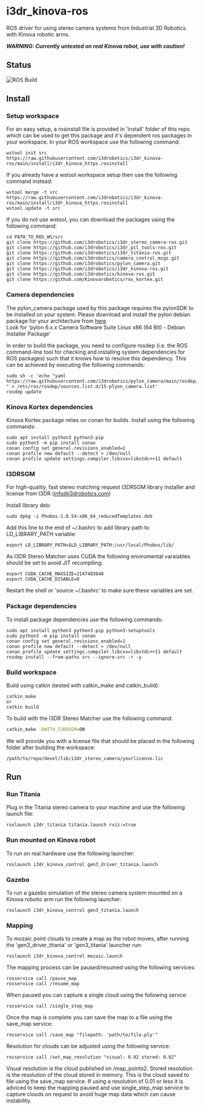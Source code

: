 # i3dr_kinova-ros
ROS driver for using stereo camera systems from Industrial 3D Robotics with Kinova robotic arms.  

***WARNING: Currently untested on real Kinova robot, use with caution!***

## Status
![ROS Build](https://github.com/i3drobotics/i3dr_kinova-ros/workflows/ROS%20Build/badge.svg?event=push)

## Install

### Setup workspace
For an easy setup, a rosinstall file is provided in 'install' folder of this repo which can be used to get this package and it's dependent ros packages in your workspace. 
In your ROS workspace use the following command:
```
wstool init src https://raw.githubusercontent.com/i3drobotics/i3dr_kinova-ros/main/install/i3dr_kinova_https.rosinstall
```
If you already have a wstool workspace setup then use the following command instead:
```
wstool merge -t src https://raw.githubusercontent.com/i3drobotics/i3dr_kinova-ros/main/install/i3dr_kinova_https.rosinstall
wstool update -t src
```

If you do not use wstool, you can download the packages using the following command:
```
cd PATH_TO_ROS_WS/src
git clone https://github.com/i3drobotics/i3dr_stereo_camera-ros.git
git clone https://github.com/i3drobotics/i3dr_pcl_tools-ros.git
git clone https://github.com/i3drobotics/i3dr_titania-ros.git
git clone https://github.com/i3drobotics/camera_control_msgs.git
git clone https://github.com/i3drobotics/pylon_camera.git
git clone https://github.com/i3drobotics/i3dr_kinova-ros.git
git clone https://github.com/i3drobotics/kinova-ros.git
git clone https://github.com/Kinovarobotics/ros_kortex.git
```

### Camera dependencies
The pylon_camera package used by this package requires the pylonSDK to be installed on your system. Please download and install the pylon debian package for your architecture from [here](https://www.baslerweb.com/en/sales-support/downloads/software-downloads/#type=pylonsoftware;language=all;version=all;os=all)  
Look for 'pylon 6.x.x Camera Software Suite Linux x86 (64 Bit) - Debian Installer Package'

In order to build the package, you need to configure rosdep (i.e. the ROS command-line tool for checking and installing system dependencies for ROS packages) such that
it knows how to resolve this dependency. This can be achieved by executing the following commands:

```
sudo sh -c 'echo "yaml https://raw.githubusercontent.com/i3drobotics/pylon_camera/main/rosdep/pylon_sdk.yaml " > /etc/ros/rosdep/sources.list.d/15-plyon_camera.list'
rosdep update
```

### Kinova Kortex dependencies
Kinova Kortex package relies on conan for builds. Install using the following commands:
```
sudo apt install python3 python3-pip
sudo python3 -m pip install conan
conan config set general.revisions_enabled=1
conan profile new default --detect > /dev/null
conan profile update settings.compiler.libcxx=libstdc++11 default
```

### I3DRSGM
For high-quality, fast stereo matching request I3DRSGM library installer and license from I3DR (info@i3drobotics.com)

Install library deb:
```
sudo dpkg -i Phobos-1.0.54-x86_64_reducedTemplates.deb
```
Add this line to the end of ~/.bashrc to add library path to LD_LIBRARY_PATH variable:
```
export LD_LIBRARY_PATH=$LD_LIBRARY_PATH:/usr/local/Phobos/lib/
```
As I3DR Stereo Matcher uses CUDA the following enviromental varaiables should be set to avoid JIT recompiling:
```
export CUDA_CACHE_MAXSIZE=2147483648
export CUDA_CACHE_DISABLE=0
```
Restart the shell or 'source ~/.bashrc' to make sure these variables are set.

### Package dependencies
To install package dependencies use the following commands:
```
sudo apt install python3 python3-pip python3-setuptools
sudo python3 -m pip install conan
conan config set general.revisions_enabled=1
conan profile new default --detect > /dev/null
conan profile update settings.compiler.libcxx=libstdc++11 default
rosdep install --from-paths src --ignore-src -r -y
```

### Build workspace
Build using catkin (tested with catkin_make and catkin_build):
```
catkin_make
or
catkin build
```
To build with the I3DR Stereo Matcher use the following command:

``` bash
catkin_make -DWITH_I3DRSGM=ON
```
We will provide you with a license file that should be placed in the following folder after building the workspace:
```
/path/to/repo/devel/lib/i3dr_stereo_camera/yourlicense.lic
```

## Run
### Run Titania
Plug in the Titania stereo camera to your machine and use the following launch file:
```
roslaunch i3dr_titania titania.launch rviz:=true
```

### Run mounted on Kinova robot
To run on real hardware use the following launcher:
```
roslaunch i3dr_kinova_control gen3_driver_titania.launch
```

### Gazebo
To run a gazebo simulation of the stereo camera system mounted on a Kinova robotic arm run the following launcher:
```
roslaunch i3dr_kinova_control gen3_titania.launch
```

### Mapping
To mozaic point clouds to create a map as the robot moves, after running the 'gen3_driver_titania' or 'gen3_titania' launcher run:
```
roslaunch i3dr_kinova_control mozaic.launch
```

The mapping process can be paused/resumed using the following services:
```
rosservice call /pause_map
rosservice call /resume_map
```

When paused you can capture a single cloud using the following servce:
```
rosservice call /single_step_map
```

Once the map is complete you can save the map to a file using the save_map service:
```
rosservice call /save_map "filepath: 'path/to/file.ply'"
```

Resolution for clouds can be adjusted using the following service:
```
rosservice call /set_map_resolution "visual: 0.02 stored: 0.02"
```
Visual resolution is the cloud published on /map_points2. Stored resolution is the resolution of the cloud stored in memory. This is the cloud saved to file using the save_map service. If using a resolution of 0.01 or less it is adviced to keep the mapping paused and use single_step_map service to capture clouds on request to avoid huge map data which can cause instability. 
